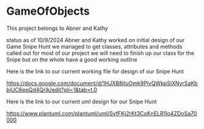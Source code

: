 # GameOfObjects

This project belongs to Abner and Kathy

status as of 10/9/2024
Abner and Kathy worked on initial design of our Game Snipe Hunt
we managed to get classes, attributes and methods called out for most of our project
we will need to finish up our class for the Snipe but on the whole have a good working outline
 
Here is the link to our current working file for design of our Snipe Hunt

https://docs.google.com/document/d/1HJXB8jtuOmk9PlvQWkpSjXNyrSaKbbjUC6epQd4Qrlk/edit?pli=1&tab=t.0


Here is the link to our current uml design for our Snipe Hunt

https://www.plantuml.com/plantuml/uml/SyfFKj2rKt3CoKnELR1Io4ZDoSa70000



